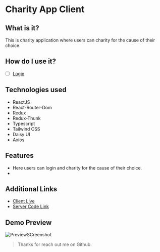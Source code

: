 # Charity App Client

## What is it?

This is charity application where users can charity for the cause of their choice.

## How do I use it?

- [ ] [Login](#login)

## Technologies used

- ReactJS
- React-Router-Dom
- Redux
- Redux-Thunk
- Typescript
- Tailwind CSS
- Daisy UI
- Axios

## Features

- Here users can login and charity for the cause of their choice.
-

## Additional Links

- [Client Live]()
- [Server Code Link]()

## Demo Preview

![PreviewSCreenshot](./preview.png)

> Thanks for reach out me on Github.
